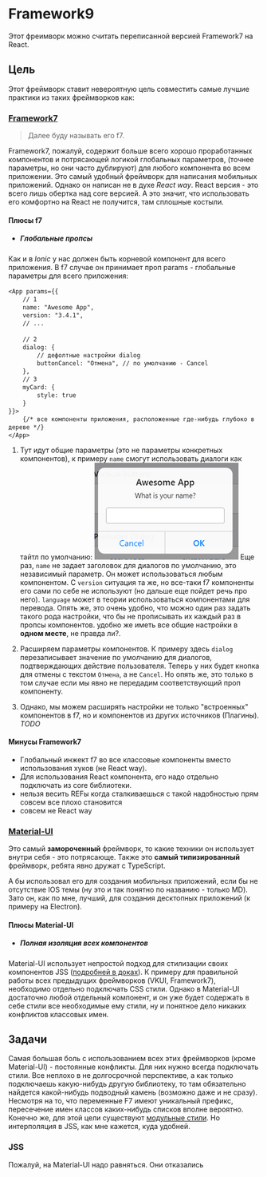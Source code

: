 # Framework9

Этот фреимворк можно считать переписанной версией Framework7 на React.

## Цель

Этот фреймворк ставит невероятную цель совместить самые лучшие практики из таких фреймворков как:

### [Framework7](https://framework7.io/)

> Далее буду называть его f7.

Framework7, пожалуй, содержит больше всего хорошо проработанных компонентов и потрясающей логикой глобальных параметров,  (точнее параметры, но они часто дублируют) для любого компонента во всем приложении. Это самый удобный фреймворк для написания мобильных приложений. Однако он написан не в духе *React way*. React версия - это всего лишь обертка над core версией. А это значит, что использовать его комфортно на React не получится, там сплошные костыли.

#### Плюсы f7

- ##### Глобальные пропсы

Как и в *Ionic* у нас должен быть корневой компонент для всего приложения. В f7 случае он принимает проп params - глобальные параметры для всего приложения:

```tsx
<App params={{
    // 1
    name: "Awesome App",
    version: "3.4.1",
    // ...

    // 2
    dialog: {
        // дефолтные настройки dialog
        buttonCancel: "Отмена", // по умолчанию - Cancel
    },
    // 3
    myCard: {
        style: true
    }
}}>
    {/* все компоненты приложения, расположенные где-нибудь глубоко в дереве */}
</App>
```

1. Тут идут общие параметры (это не параметры конкретных компонентов), к примеру `name` смогут использовать диалоги как тайтл по умолчанию:
![Dialog Example](readmeAssets/dialog.png)
Еще раз, `name` не задает заголовок для диалогов по умолчанию, это независимый параметр. Он может использоваться любым компонентом. С `version` ситуация та же, но все-таки f7 компоненты его сами по себе не используют (но дальше еще пойдет речь про него). `language` может в теории использоваться компонентами для перевода. Опять же, это очень удобно, что можно один раз задать такого рода настройки, что бы не прописывать их каждый раз в пропсы компонентов. удобно же иметь все общие настройки в **одном месте**, не правда ли?.

2. Расширяем параметры компонентов. К примеру здесь `dialog` перезаписывает значение по умолчанию для диалогов, подтверждающих действие пользователя. Теперь у них будет кнопка для отмены с текстом `Отмена`, а не `Cancel`. Но опять же, это только в том случае если мы явно не передадим соответствующий проп компоненту.
3. Однако, мы можем расширять настройки не только "встроенных" компонентов в f7, но и компонентов из других источников (Плагины). *TODO*

#### Минусы Framework7

- Глобальный инжект f7 во все классовые компоненты вместо использования хуков (не React way).
- Для использования React компонента, его надо отдельно подключать из core библиотеки.
- нельзя весить REFы когда сталкиваешься с такой надобностью прям совсем все плохо становится
- совсем не React way

<!-- ### [Ionic](https://ionicframework.com/)

Ionic, как и Framework7 тоже написан без использования React. А React версия - это всего лишь обертка.

Он более лаконичен, чем f7, хотя в некоторых местах уж слишком ограничены возможности.

#### Плюсы Ionic

 - Традиционная система роутинга (react-router), плюс Ionic умеет сам расставлять кнопки Назад на страницах, когда это необходимо.
 - Более шустрый, чем f7 (скорее всего из-за [WebComponents](https://developer.mozilla.org/ru/docs/Web/Web_Components) под капотом).

#### Минусы Ionic

- «находить красоту в простоте» - это явно не про Ionic. Просто ОГРОМНЕЙШИЕ бойлерплейты (повторяющиеся участки кода) для многих компонентов.

- Сильно ограничен функционал -->

### [Material-UI](https://material-ui.com/)

Это самый **замороченный** фреймворк, то какие техники он использует внутри себя - это потрясающе.
Также это **самый типизированный** фреймворк, ребята явно дружат с TypeScript.

А бы использовал его для создания мобильных приложений, если бы не отсутствие IOS темы (ну это и так понятно по названию - только MD). Зато он, как по мне, лучший, для создания десктопных приложений (к примеру на Electron).

#### Плюсы Material-UI

- ##### Полная изоляция всех компонентов

Material-UI использует непростой подход для стилизации своих компонентов JSS ([подробней в доках](https://material-ui.com/styles/basics/)).
К примеру для правильной работы всех предыдущих фреймворков (VKUI, Framework7), необходимо отдельно подключать CSS стили.
Однако в Material-UI достаточно любой отдельный компонент, и он уже будет содержать в себе стили все необходимые ему стили, ну и понятное дело никаких конфликтов классовых имен.

## Задачи

Самая большая боль с использованием всех этих фреймворков (кроме Material-UI) - постоянные конфликты.
Для них нужно всегда подключать стили. Все неплохо в не долгосрочной перспективе, а как только подключаешь какую-нибудь другую библиотеку, то там обязательно найдется какой-нибудь подводный камень (возможно даже и не сразу). Несмотря на то, что переменные F7 имеют уникальный префикс, пересечение имен классов каких-нибудь списков вполне вероятно.
Конечно же, для этой цели существуют [модульные стили](https://create-react-app.dev/docs/adding-a-css-modules-stylesheet). Но интерполяция в JSS, как мне кажется, куда удобней.

### JSS

Пожалуй, на Material-UI надо равняться. Они отказались 
